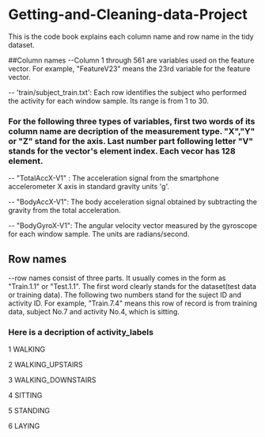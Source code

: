 Getting-and-Cleaning-data-Project
=================================
This is the code book explains each column name and row name in the tidy dataset.

##Column names
--Column 1 through 561 are variables used on the feature vector. For example,     "FeatureV23" means the 23rd variable for the feature vector.

-- 'train/subject_train.txt': Each row identifies the subject who performed the activity for each window sample. Its range is from 1 to 30. 

### For the following three types of variables, first two words of its column name are decription of the measurement type. "X","Y" or "Z" stand for the axis. Last number part following letter "V" stands for the vector's element index. Each vecor has 128 element.

-- "TotalAccX-V1" : The acceleration signal from the smartphone accelerometer X axis in standard gravity units 'g'.

-- "BodyAccX-V1": The body acceleration signal obtained by subtracting the gravity from the total acceleration. 

-- "BodyGyroX-V1": The angular velocity vector measured by the gyroscope for each window sample. The units are radians/second. 

## Row names
--row names consist of three parts. It usually comes in the form as "Train.1.1" or "Test.1.1". The first word clearly stands for the dataset(test data or training data). The following two numbers stand for the suject ID and activity ID. For example, "Train.7.4" means this row of record is from training data, subject No.7 and activity No.4, which is sitting.

### Here is a decription of activity_labels

1 WALKING

2 WALKING_UPSTAIRS

3 WALKING_DOWNSTAIRS

4 SITTING

5 STANDING

6 LAYING
